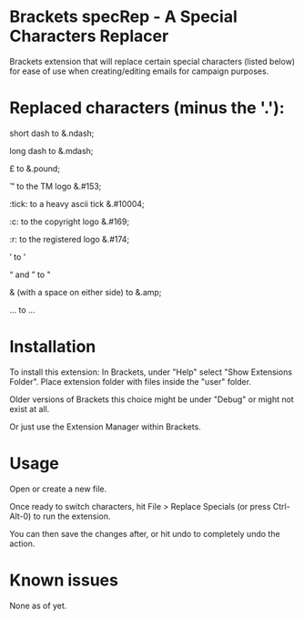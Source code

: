 Brackets specRep - A Special Characters Replacer
===
Brackets extension that will replace certain special characters (listed below) for ease of use when creating/editing emails for campaign purposes.

Replaced characters (minus the '.'):
===
short dash to &.ndash;

long dash to &.mdash;

£ to &.pound;

:tm: to the TM logo &.#153;

:tick: to a heavy ascii tick &.#10004;

:c: to the copyright logo &.#169;

:r: to the registered logo &.#174;

’ to '

“ and ” to "

& (with a space on either side) to &.amp;

… to ...


Installation
===
To install this extension:
In Brackets, under "Help" select "Show Extensions Folder". Place extension folder with files inside the "user" folder.

Older versions of Brackets this choice might be under "Debug" or might not exist at all.

Or just use the Extension Manager within Brackets.


Usage
=====
Open or create a new file.

Once ready to switch characters, hit File > Replace Specials (or press Ctrl-Alt-0) to run the extension.

You can then save the changes after, or hit undo to completely undo the action.


Known issues
============
None as of yet.

